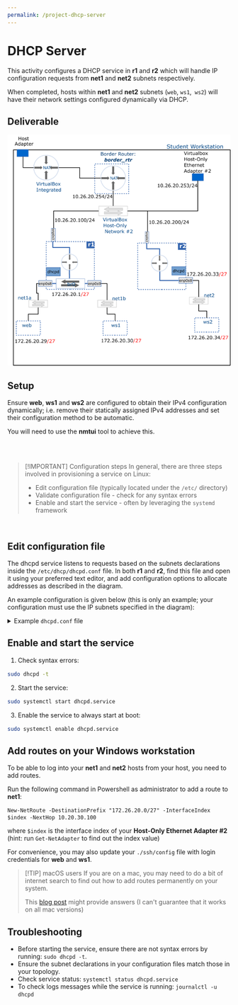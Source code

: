 ```yaml
---
permalink: /project-dhcp-server
---
```

# DHCP Server

This activity configures a DHCP service in __r1__ and __r2__ which will handle IP configuration requests from __net1__ and __net2__ subnets respectively.

When completed, hosts within __net1__ and __net2__ subnets (`web`, `ws1`,` ws2`) will have their network settings configured dynamically via DHCP.

## Deliverable

![dhcp server](../img/project/dhcp_server.png)

## Setup

Ensure __web__, __ws1__ and __ws2__ are configured to obtain their IPv4 configuration dynamically; i.e. remove their statically assigned IPv4 addresses and set their configuration method to be automatic.

You will need to use the __nmtui__ tool to achieve this.

<br />
<br />

> [!IMPORTANT] Configuration steps
> In general, there are three steps involved in provisioning  a service on Linux:
>
> - Edit configuration file (typically located under the `/etc/` directory)
> - Validate configuration file - check for any syntax errors
> - Enable and start the service - often by leveraging the `systemd` framework

<br />

## Edit configuration file

The dhcpd service listens to requests based on the subnets declarations inside the `/etc/dhcp/dhcpd.conf` file. In both __r1__ and __r2__, find this file and open it using your preferred text editor, and add configuration options to allocate addresses as described in the diagram.

An example configuration is given below (this is only an example; your configuration must use the IP subnets specified in the diagram):

<details>
<summary>Example <code>dhcpd.conf</code> file</summary>

<pre><code>
# /etc/dhcp/dhcpd.conf

# DHCP Server Configuration file.
#   see /usr/share/doc/dhcp-server/dhcpd.conf.example
#   see dhcpd.conf(5) man page
# Global options
# option domain-name "2620.acit";
option domain-name-servers 8.8.8.8, 10.20.30.254;

subnet 192.168.15.0 netmask 255.255.255.128 {
	# routers option defines the default gateway for clients
	option routers 192.168.15.126;

	# range specifies the start and end of address range
        # this will provision a range of 40 addresses
	range 192.168.15.10 192.168.15.50;	
}

# the host declaration is a container for the configuration
# of a specific host. The name is arbitrary but generally
# the same as the hostname.

host host1 {
	# the hardware statement is used to match the MAC address
	# of a particular host 
	hardware ethernet 02:00:00:00:00:03;

	# fixed address is used to consistently assign an IP address
	# to the host specified by the MAC address given above.
	fixed-address 192.168.15.1;
}

host host2 {
	hardware ethernet 02:00:00:00:00:04;
		
	fixed-address 192.168.15.2;
}    
</code></pre>
</details>

## Enable and start the service

1. Check syntax errors: 

```bash 
sudo dhcpd -t
```

2. Start the service: 

```bash
sudo systemctl start dhcpd.service
```

3. Enable the service to always start at boot: 

```bash
sudo systemctl enable dhcpd.service
```

## Add routes on your Windows workstation

To be able to log into your __net1__ and __net2__ hosts from your host, you need to add routes.

Run the following command in Powershell as administrator to add a route to __net1__:

```pwsh
New-NetRoute -DestinationPrefix "172.26.20.0/27" -InterfaceIndex $index -NextHop 10.20.30.100
```

where `$index` is the interface index of your __Host-Only Ethernet Adapter #2__ (hint: run `Get-NetAdapter` to find out the index value)

For convenience, you may also update your `./ssh/config` file with login credentials for __web__ and __ws1__.

> [!TIP] macOS users
> If you are on a mac, you may need to do a bit of internet search to find out how to add routes permanently on your system.  
> 
> This [blog post](https://www.analysisman.com/2020/11/macos-staticroutes.html) might provide answers (I can't guarantee that it works on all mac versions)

## Troubleshooting

- Before starting the service, ensure there are not syntax errors by running: `sudo dhcpd -t`.
- Ensure the subnet declarations in your configuration files match those in your topology.
- Check service status: `systemctl status dhcpd.service`
- To check logs messages while the service is running: `journalctl -u dhcpd`